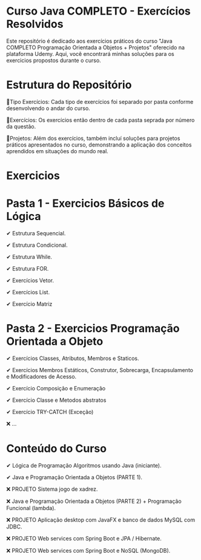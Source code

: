 # Curso Java COMPLETO - Exercícios Resolvidos
Este repositório é dedicado aos exercícios práticos do curso "Java COMPLETO Programação Orientada a Objetos + Projetos" oferecido na plataforma Udemy. Aqui, você encontrará minhas soluções para os exercicios propostos durante o curso.

# Estrutura do Repositório
💠Tipo Exercícios: Cada tipo de exercícios foi separado por pasta conforme desenvolvendo o andar do curso.

💠Exercícios: Os exercícios então dentro de cada pasta seprada por número da questão.

💠Projetos: Além dos exercícios, também incluí soluções para projetos práticos apresentados no curso, demonstrando a aplicação dos conceitos aprendidos em situações do mundo real.

# Exercicios

# Pasta 1 - Exercicios Básicos de Lógica

✔ Estrutura Sequencial.

✔ Estrutura Condicional.

✔ Estrutura While.

✔ Estrutura FOR.

✔ Exercícios Vetor.

✔ Exercícios List.

✔ Exercício Matriz

# Pasta 2 - Exercicios Programação Orientada a Objeto

✔ Exercícios Classes, Atributos, Membros e Staticos.

✔ Exercícios Membros Estáticos, Construtor, Sobrecarga, Encapsulamento e Modificadores de Acesso.

✔ Exercício Composição e Enumeração

✔ Exercício Classe e Metodos abstratos

✔ Exercício TRY-CATCH (Exceção)

❌ ...

# Conteúdo do Curso
✔ Lógica de Programação Algoritmos usando Java (iniciante).

✔  Java e Programação Orientada a Objetos (PARTE 1).

❌ PROJETO Sistema jogo de xadrez.

❌ Java e Programação Orientada a Objetos (PARTE 2) + Programação Funcional (lambda).

❌ PROJETO Aplicação desktop com JavaFX e banco de dados MySQL com JDBC.

❌ PROJETO Web services com Spring Boot e JPA / Hibernate.

❌ PROJETO Web services com Spring Boot e NoSQL (MongoDB).
